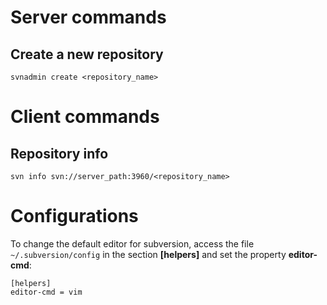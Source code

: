 # Server commands
## Create a new repository
```svnadmin create <repository_name>```

# Client commands

## Repository info
```svn info svn://server_path:3960/<repository_name>```

# Configurations
To change the default editor for subversion, access the file ```~/.subversion/config``` in the section **[helpers]** and set the property **editor-cmd**:
```
[helpers]
editor-cmd = vim
```
